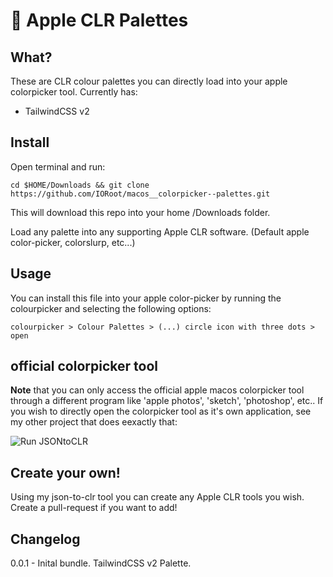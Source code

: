 # 🌈 Apple CLR Palettes

## What?

These are CLR colour palettes you can directly load into your apple colorpicker tool. Currently has:

- TailwindCSS v2


## Install

Open terminal and run:
```
cd $HOME/Downloads && git clone https://github.com/IORoot/macos__colorpicker--palettes.git
```
This will download this repo into your home /Downloads folder.

Load any palette into any supporting Apple CLR software. (Default apple color-picker, colorslurp, etc...)


## Usage

You can install this file into your apple color-picker by running the colourpicker and selecting the following options:

```
colourpicker > Colour Palettes > (...) circle icon with three dots > open
```

## official colorpicker tool
**Note** that you can only access the official apple macos colorpicker tool through a different program like 'apple photos', 'sketch', 'photoshop', etc..
If you wish to directly open the colorpicker tool as it's own application, see my other project that does eexactly that:


![Run JSONtoCLR](docs/video_loadclr.gif)

## Create your own!

Using my json-to-clr tool you can create any Apple CLR tools you wish. Create a pull-request if you want to add!


## Changelog

0.0.1 - Inital bundle. TailwindCSS v2 Palette.


